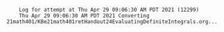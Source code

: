         Log for attempt at Thu Apr 29 09:06:30 AM PDT 2021 (12299)
        Thu Apr 29 09:06:30 AM PDT 2021 Converting 21math401/KBe21math401retHandout24EvaluatingDefiniteIntegrals.org...
